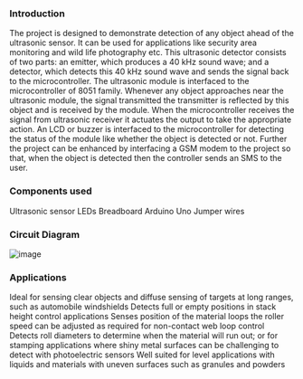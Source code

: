 ### Introduction
The project is designed to demonstrate detection of any object ahead of the ultrasonic sensor. It can be used for applications like security area monitoring and wild life photography etc. This ultrasonic detector consists of two parts: an emitter, which produces a 40 kHz sound wave; and a detector, which detects this 40 kHz sound wave and sends the signal back to the microcontroller. The ultrasonic module is interfaced to the microcontroller of 8051 family. Whenever any object approaches near the ultrasonic module, the signal transmitted the transmitter is reflected by this object and is received by the module. When the microcontroller receives the signal from ultrasonic receiver it actuates the output to take the appropriate action. An LCD or buzzer is interfaced to the microcontroller for detecting the status of the module like whether the object is detected or not. Further the project can be enhanced by interfacing a GSM modem to the project so that, when the object is detected then the controller sends an SMS to the user.
### Components used
Ultrasonic sensor
LEDs
Breadboard
Arduino Uno
Jumper wires
### Circuit Diagram
![image](https://user-images.githubusercontent.com/57031751/209454092-a065c434-a7ef-405a-af4a-8413b9ed22c8.png)
### Applications
Ideal for sensing clear objects and diffuse sensing of targets at long ranges, such as automobile windshields
Detects full or empty positions in stack height control applications
Senses position of the material loops the roller speed can be adjusted as required for non-contact web loop control
Detects roll diameters to determine when the material will run out; or for stamping applications where shiny metal surfaces can be challenging to detect with photoelectric sensors
Well suited for level applications with liquids and materials with uneven surfaces such as granules and powders
